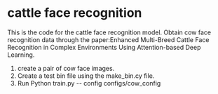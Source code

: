 # cattle face recognition
This is the code for the cattle face recognition model.
Obtain cow face recognition data through the paper:Enhanced Multi-Breed Cattle Face Recognition in Complex Environments Using Attention-based Deep Learning.
1. create a pair of cow face images.
2. Create a test bin file using the make_bin.cy file.
3. Run Python train.py -- config configs/cow_config
